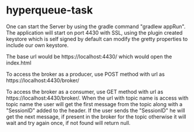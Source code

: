 # hyperqueue-task
One can start the Server by using the gradle command "gradlew appRun".
The application will start on port 4430 with SSL, using the plugin created keystore which is self signed by default can modify the gretty properties to include our own keystore.

The base url would be https://localhost:4430/ which would open the index.html

To access the broker as a producer, use POST method with url as https://localhost:4430/broker/<topicName>

To access the broker as a consumer, use GET method with url as https://localhost:4430/broker/<topicName>.
When the url with topic name is access with topic name the user will get the first message from the topic along with a "SessionID" added to the header.
If the user sends the "SessionID" he will get the next message, if present in the broker for the topic otherwise it will wait and try again once, if not found will return null.
